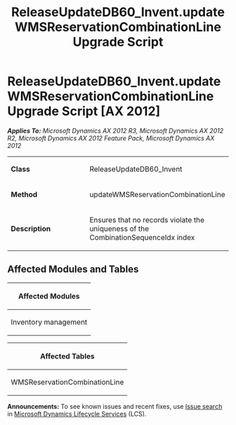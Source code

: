 ﻿---
title: ReleaseUpdateDB60_Invent.updateWMSReservationCombinationLine Upgrade Script
TOCTitle: ReleaseUpdateDB60_Invent.updateWMSReservationCombinationLine Upgrade Script
ms:assetid: 8c2fa2cb-858c-e061-c153-f90db772ac33
ms:mtpsurl: https://msdn.microsoft.com/en-us/library/JJ736451(v=AX.60)
ms:contentKeyID: 49709639
ms.date: 05/18/2015
mtps_version: v=AX.60
---

# ReleaseUpdateDB60\_Invent.updateWMSReservationCombinationLine Upgrade Script [AX 2012]


_**Applies To:** Microsoft Dynamics AX 2012 R3, Microsoft Dynamics AX 2012 R2, Microsoft Dynamics AX 2012 Feature Pack, Microsoft Dynamics AX 2012_

<table>
<colgroup>
<col style="width: 50%" />
<col style="width: 50%" />
</colgroup>
<tbody>
<tr class="odd">
<td><p><strong>Class</strong></p></td>
<td><p>ReleaseUpdateDB60_Invent</p></td>
</tr>
<tr class="even">
<td><p><strong>Method</strong></p></td>
<td><p>updateWMSReservationCombinationLine</p></td>
</tr>
<tr class="odd">
<td><p><strong>Description</strong></p></td>
<td><p>Ensures that no records violate the uniqueness of the CombinationSequenceIdx index</p></td>
</tr>
</tbody>
</table>


## Affected Modules and Tables

<table>
<colgroup>
<col style="width: 100%" />
</colgroup>
<thead>
<tr class="header">
<th><p>Affected Modules</p></th>
</tr>
</thead>
<tbody>
<tr class="odd">
<td><p>Inventory management</p></td>
</tr>
</tbody>
</table>


<table>
<colgroup>
<col style="width: 100%" />
</colgroup>
<thead>
<tr class="header">
<th><p>Affected Tables</p></th>
</tr>
</thead>
<tbody>
<tr class="odd">
<td><p>WMSReservationCombinationLine</p></td>
</tr>
</tbody>
</table>

  
**Announcements:** To see known issues and recent fixes, use [Issue search](http://go.microsoft.com/fwlink/?linkid=389258) in [Microsoft Dynamics Lifecycle Services](http://go.microsoft.com/fwlink/?linkid=306505) (LCS).

